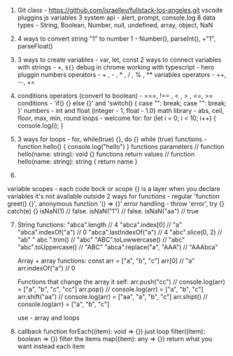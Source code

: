 1.  Git class - https://github.com/israellev/fullstack-los-angeles.git
    vscode pluggins
    js variables
    3 system api - alert, prompt, console.log
    8 data types - String, Boolean, Number, null, undefined, array, object, NaN

2.  4 ways to convert string "1" to number 1 - Number(), parseInt(), +"1", parseFloat()

3.  3 ways to create variables - var, let, const
    2 ways to connect variables with strings - +, `${}`
    debug in chrome
    working with typescript - hero pluggin
    numbers operators - + , - , \* , / , % , \*\*
    variables operators - ++, --, +=

4.  conditions operators (convert to boolean) - ===, !== , < , > , <=, >=
    conditions - 'if() {} else {}' and 'switch() { case "": break; case "": break; }'
    numbers - int and float (integer - 1, float - 1.0)
    math library - abs, ceil, floor, max, min, round
    loops - welcome for:
    for (let i = 0; i < 10; i++) {
    console.log(i);
    }

5.  3 ways for loops - for, while(true) {}, do {} while (true)
    functions - function hello() {
    console.log("hello")
    }
    functions parameters // function hello(name: string): void {}
    functions return values // function hello(name: string): string { return name }

06. 
variable scopes - each code bock or scope {} is a layer when you declare variables it's not available outside 
2 ways for functions - regular 'function greet() {}', anonymous function '() => {}'
error handling - throw 'error', try {} catch(e) {}
isNaN(1) // false. isNaN("1") // false. isNaN("aa") // true

7.  String functions:
    "abca".length // 4
    "abca".index[0] // "a"
    "abca".indexOf("a") // 0
    "abca".lastIndexOf("a") // 4
    "abc".slice(0, 2) // "ab"
    " abc ".trim() // "abc"
    "ABC".toLowwercase() // "abc"
    "abc".toUppercase() // "ABC"
    "abca".replace("a", "AAA") // "AAAbca"

    Array + array functions:
    const arr = ["a", "b", "c"]
    arr[0] // "a"
    arr.indexOf("a") // 0

    Functions that change the array it self:
    arr.push("cc") // console.log(arr) = ["a", "b", "c", "cc"]
    arr.pop() // console.log(arr) = ["a", "b", "c"]
    arr.shift("aa") // console.log(arr) = ["aa", "a", "b", "c"]
    arr.shipt() // console.log(arr) = ["a", "b", "c"]

    use - array and loops

8.  callback function
    forEach((item): void => {}) just loop
    filter((item): boolean => {}) filter the items
    map((item): any => {}) return what you want instead each item
